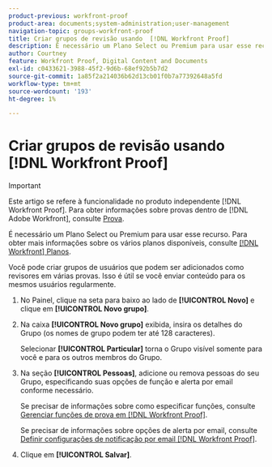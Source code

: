 ```yaml
---
product-previous: workfront-proof
product-area: documents;system-administration;user-management
navigation-topic: groups-workfront-proof
title: Criar grupos de revisão usando  [!DNL Workfront Proof]
description: É necessário um Plano Select ou Premium para usar esse recurso. Para obter mais informações sobre os vários planos disponíveis, consulte Planos do Workfront.
author: Courtney
feature: Workfront Proof, Digital Content and Documents
exl-id: c0433621-3988-45f2-9d6b-68ef92b5b7d2
source-git-commit: 1a85f2a214036b62d13cb01f0b7a77392648a5fd
workflow-type: tm+mt
source-wordcount: '193'
ht-degree: 1%

---
```


# Criar grupos de revisão usando [!DNL Workfront Proof]

>[!IMPORTANT]
>
>Este artigo se refere à funcionalidade no produto independente [!DNL Workfront Proof]. Para obter informações sobre provas dentro de [!DNL Adobe Workfront], consulte [Prova](../../../review-and-approve-work/proofing/proofing.md).

É necessário um Plano Select ou Premium para usar esse recurso. Para obter mais informações sobre os vários planos disponíveis, consulte [[!DNL Workfront] Planos](https://www.workfront.com/plans).

Você pode criar grupos de usuários que podem ser adicionados como revisores em várias provas. Isso é útil se você enviar conteúdo para os mesmos usuários regularmente.

1. No Painel, clique na seta para baixo ao lado de **[!UICONTROL Novo]** e clique em **[!UICONTROL Novo grupo]**.

1. Na caixa **[!UICONTROL Novo grupo]** exibida, insira os detalhes do Grupo (os nomes de grupo podem ter até 128 caracteres).

   Selecionar **[!UICONTROL Particular]** torna o Grupo visível somente para você e para os outros membros do Grupo.

1. Na seção **[!UICONTROL Pessoas]**, adicione ou remova pessoas do seu Grupo, especificando suas opções de função e alerta por email conforme necessário.

   Se precisar de informações sobre como especificar funções, consulte [Gerenciar funções de prova em [!DNL Workfront Proof]](../../../workfront-proof/wp-work-proofsfiles/share-proofs-and-files/manage-proof-roles.md).

   Se precisar de informações sobre opções de alerta por email, consulte [Definir configurações de notificação por email [!DNL Workfront Proof]](../../../workfront-proof/wp-emailsntfctns/email-alerts/config-email-notification-settings-wp.md).

1. Clique em **[!UICONTROL Salvar]**.
